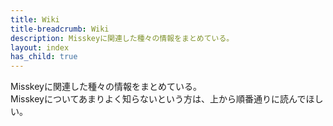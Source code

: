 ```yaml
---
title: Wiki
title-breadcrumb: Wiki
description: Misskeyに関連した種々の情報をまとめている。
layout: index
has_child: true
---
```

Misskeyに関連した種々の情報をまとめている。  
Misskeyについてあまりよく知らないという方は、上から順番通りに読んでほしい。
